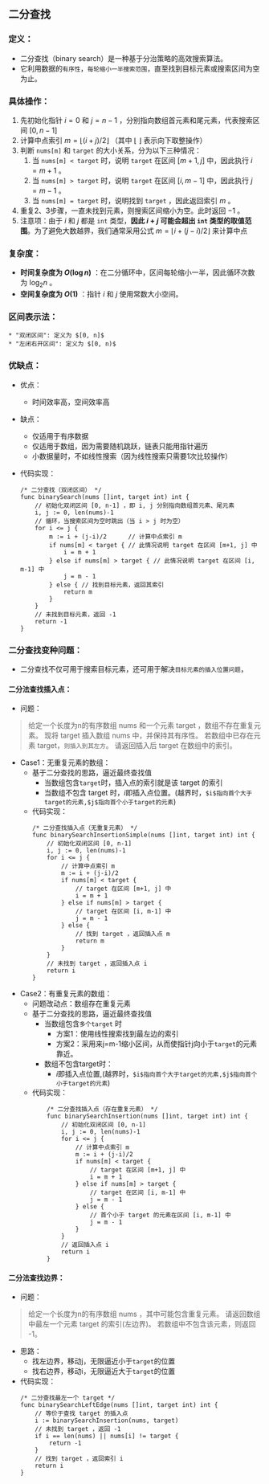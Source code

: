 ## 二分查找
### 定义：
* 二分查找（binary search）是一种基于分治策略的高效搜索算法。
* 它利用数据的`有序性`，`每轮缩小一半搜索范围`，直至找到目标元素或搜索区间为空为止。

### 具体操作：
1. 先初始化指针 $i = 0$ 和 $j = n - 1$ ，分别指向数组首元素和尾元素，代表搜索区间 $[0, n - 1]$ 
2. 计算中点索引 $m = \lfloor {(i + j) / 2} \rfloor$ （其中 $\lfloor \: \rfloor$ 表示向下取整操作）
3. 判断 `nums[m]` 和 `target` 的大小关系，分为以下三种情况：
    1. 当 `nums[m] < target` 时，说明 `target` 在区间 $[m + 1, j]$ 中，因此执行 $i = m + 1$ 。
    2. 当 `nums[m] > target` 时，说明 `target` 在区间 $[i, m - 1]$ 中，因此执行 $j = m - 1$ 。
    3. 当 `nums[m] = target` 时，说明找到 `target` ，因此返回索引 $m$ 。
4. 重复2、3步骤，一直未找到元素，则搜索区间缩小为空。此时返回 $-1$ 。
5. 注意项：由于 $i$ 和 $j$ 都是 `int` 类型，**因此 $i + j$ 可能会超出 `int` 类型的取值范围**。为了避免大数越界，我们通常采用公式 $m = \lfloor {i + (j - i) / 2} \rfloor$ 来计算中点

### 复杂度：
* **时间复杂度为 $O(\log n)$** ：在二分循环中，区间每轮缩小一半，因此循环次数为 $\log_2 n$ 。
* **空间复杂度为 $O(1)$** ：指针 $i$ 和 $j$ 使用常数大小空间。

### 区间表示法：
    * "双闭区间": 定义为 $[0, n]$
    * "左闭右开区间": 定义为 $[0, n)$ 

### 优缺点：
* 优点：
    * 时间效率高，空间效率高
* 缺点：
    * 仅适用于有序数据
    * 仅适用于数组，因为需要随机跳跃，链表只能用指针遍历
    * 小数据量时，不如线性搜索（因为线性搜索只需要1次比较操作）

* 代码实现：
    ```golang
    /* 二分查找（双闭区间） */
    func binarySearch(nums []int, target int) int {
        // 初始化双闭区间 [0, n-1] ，即 i, j 分别指向数组首元素、尾元素
        i, j := 0, len(nums)-1
        // 循环，当搜索区间为空时跳出（当 i > j 时为空）
        for i <= j {
            m := i + (j-i)/2      // 计算中点索引 m
            if nums[m] < target { // 此情况说明 target 在区间 [m+1, j] 中
                i = m + 1
            } else if nums[m] > target { // 此情况说明 target 在区间 [i, m-1] 中
                j = m - 1
            } else { // 找到目标元素，返回其索引
                return m
            }
        }
        // 未找到目标元素，返回 -1
        return -1
    }
    ```


### 二分查找变种问题：
* 二分查找不仅可用于搜索目标元素，还可用于解决`目标元素的插入位置问题`，
#### 二分法查找插入点：
* 问题：
> 给定一个长度为n的有序数组 nums 和一个元素 target ，数组不存在重复元素。
> 现将 target 插入数组 nums 中，并保持其有序性。
> 若数组中已存在元素 target，`则插入到其左方`。
> 请返回插入后 target 在数组中的索引。
* Case1：无重复元素的数组：
    * 基于二分查找的思路，逼近最终查找值
        * 当数组包含`target`时，插入点的索引就是该 target 的索引
        * 当数组不包含 target 时，$i$即插入点位置。(越界时，`$i$指向首个大于target的元素,$j$指向首个小于target的元素`)
    * 代码实现：
        ```golang
        /* 二分查找插入点（无重复元素） */
        func binarySearchInsertionSimple(nums []int, target int) int {
            // 初始化双闭区间 [0, n-1]
            i, j := 0, len(nums)-1
            for i <= j {
                // 计算中点索引 m
                m := i + (j-i)/2
                if nums[m] < target {
                    // target 在区间 [m+1, j] 中
                    i = m + 1
                } else if nums[m] > target {
                    // target 在区间 [i, m-1] 中
                    j = m - 1
                } else {
                    // 找到 target ，返回插入点 m
                    return m
                }
            }
            // 未找到 target ，返回插入点 i
            return i
        }
        ```
* Case2：有重复元素的数组：
    * 问题改动点：数组存在重复元素
    * 基于二分查找的思路，逼近最终查找值
        * 当数组包含`多个target` 时
            * 方案1：使用线性搜索找到最左边的索引
            * 方案2：采用来j=m-1缩小区间，从而使指针j向小于`target`的元素靠近。
        * 数组不包含target时：
            * $i$即插入点位置,(越界时，`$i$指向首个大于target的元素,$j$指向首个小于target的元素`)
    * 代码实现：
        ``` golang
            /* 二分查找插入点（存在重复元素） */
            func binarySearchInsertion(nums []int, target int) int {
                // 初始化双闭区间 [0, n-1]
                i, j := 0, len(nums)-1
                for i <= j {
                    // 计算中点索引 m
                    m := i + (j-i)/2
                    if nums[m] < target {
                        // target 在区间 [m+1, j] 中
                        i = m + 1
                    } else if nums[m] > target {
                        // target 在区间 [i, m-1] 中
                        j = m - 1
                    } else {
                        // 首个小于 target 的元素在区间 [i, m-1] 中
                        j = m - 1
                    }
                }
                // 返回插入点 i
                return i
            }
        ```

#### 二分法查找边界：
* 问题：
> 给定一个长度为n的有序数组 nums ，其中可能包含重复元素。
> 请返回数组中最左一个元素 target 的索引(左边界)。
> 若数组中不包含该元素，则返回 -1。
* 思路：
    * 找左边界，移动j，无限逼近小于`target`的位置
    * 找右边界，移动i，无限逼近大于`target`的位置
* 代码实现：
    ``` golang
    /* 二分查找最左一个 target */
    func binarySearchLeftEdge(nums []int, target int) int {
        // 等价于查找 target 的插入点
        i := binarySearchInsertion(nums, target)
        // 未找到 target ，返回 -1
        if i == len(nums) || nums[i] != target {
            return -1
        }
        // 找到 target ，返回索引 i
        return i
    }
    ```